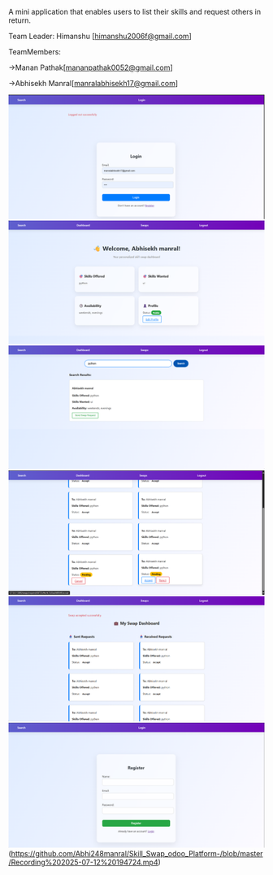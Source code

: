 A mini application that enables users to list their skills and request others in return.

Team Leader: Himanshu [himanshu2006f@gmail.com]

TeamMembers:

->Manan Pathak[mananpathak0052@gmail.com]
          
->Abhisekh Manral[manralabhisekh17@gmail.com]
          
![image alt](https://github.com/Abhi248manral/Skill_Swap_odoo_Platform-/blob/master/Screenshot%202025-07-12%20183338.png)
![image alt](https://github.com/Abhi248manral/Skill_Swap_odoo_Platform-/blob/master/Screenshot%202025-07-12%20183355.png)
![image alt](https://github.com/Abhi248manral/Skill_Swap_odoo_Platform-/blob/master/Screenshot%202025-07-12%20183411.png)
![image alt](https://github.com/Abhi248manral/Skill_Swap_odoo_Platform-/blob/master/Screenshot%202025-07-12%20183431.png)
![image alt](https://github.com/Abhi248manral/Skill_Swap_odoo_Platform-/blob/master/Screenshot%202025-07-12%20183451.png)
![image alt](https://github.com/Abhi248manral/Skill_Swap_odoo_Platform-/blob/master/Screenshot%202025-07-12%20183523.png)
(https://github.com/Abhi248manral/Skill_Swap_odoo_Platform-/blob/master/Recording%202025-07-12%20194724.mp4)

